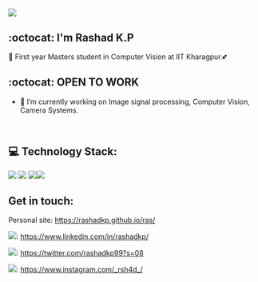 # <img src="https://img.icons8.com/doodle/100/000000/hello--v1.png"/> 
## :octocat: I'm Rashad K.P



🙌 First year Masters student in Computer Vision at IIT Kharagpur.💕

## :octocat: OPEN TO WORK
- 🔭 I’m currently working on Image signal processing, Computer Vision, Camera Systems.

</br>

## :computer: Technology Stack:

  <img src="https://img.icons8.com/color/48/000000/c-programming.png"/> <img src="https://img.icons8.com/color/48/000000/python"/>  <img src="https://img.icons8.com/color/48/000000/numpy"/><img src="https://img.icons8.com/color/50/000000/c-plus-plus-logo.png"/>

## Get in touch:

 Personal site: https://rashadkp.github.io/ras/

<img src="https://img.icons8.com/fluent/35/000000/linkedin-2.png"/>: https://www.linkedin.com/in/rashadkp/

<img src="https://img.icons8.com/fluent/35/000000/twitter.png"/>: https://twitter.com/rashadkp99?s=08

<img src="https://img.icons8.com/fluent/35/000000/instagram-new.png"/>: https://www.instagram.com/_rsh4d_/




